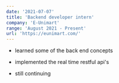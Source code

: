 ```yaml
---
date: '2021-07-07'
title: 'Backend developer intern'
company: 'E-Unimart'
range: 'August 2021 - Present'
url: 'https://eunimart.com/'
---
```


- learned some of the back end concepts

- implemented the real time restful api's

- still continuing 
